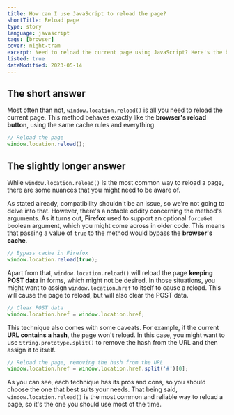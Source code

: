```yaml
---
title: How can I use JavaScript to reload the page?
shortTitle: Reload page
type: story
language: javascript
tags: [browser]
cover: night-tram
excerpt: Need to reload the current page using JavaScript? Here's the best way to do it, as well as some alternatives.
listed: true
dateModified: 2023-05-14
---
```


## The short answer

Most often than not, `window.location.reload()` is all you need to reload the current page. This method behaves exactly like the **browser's reload button**, using the same cache rules and everything.

```js
// Reload the page
window.location.reload();
```

## The slightly longer answer

While `window.location.reload()` is the most common way to reload a page, there are some nuances that you might need to be aware of.

As stated already, compatibility shouldn't be an issue, so we're not going to delve into that. However, there's a notable oddity concerning the method's arguments. As it turns out, **Firefox** used to support an optional `forceGet` boolean argument, which you might come across in older code. This means that passing a value of `true` to the method would bypass the **browser's cache**.

```js
// Bypass cache in Firefox
window.location.reload(true);
```

Apart from that, `window.location.reload()` will reload the page **keeping POST data** in forms, which might not be desired. In those situations, you might want to assign `window.location.href` to itself to cause a reload. This will cause the page to reload, but will also clear the POST data.

```js
// Clear POST data
window.location.href = window.location.href;
```

This technique also comes with some caveats. For example, if the current **URL contains a hash**, the page won't reload. In this case, you might want to use `String.prototype.split()` to remove the hash from the URL and then assign it to itself.

```js
// Reload the page, removing the hash from the URL
window.location.href = window.location.href.split('#')[0];
```

As you can see, each technique has its pros and cons, so you should choose the one that best suits your needs. That being said, `window.location.reload()` is the most common and reliable way to reload a page, so it's the one you should use most of the time.
